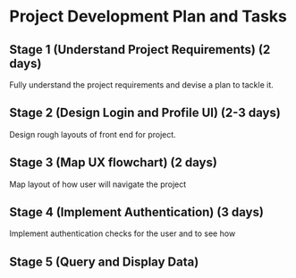 # Project Development Plan and Tasks

## Stage 1 (Understand Project Requirements) (2 days)
Fully understand the project requirements and devise a plan to tackle it.

## Stage 2 (Design Login and Profile UI) (2-3 days)
Design rough layouts of front end for project.

## Stage 3 (Map UX flowchart) (2 days)
Map layout of how user will navigate the project

## Stage 4 (Implement Authentication) (3 days)
Implement authentication checks for the user and to see how 

## Stage 5 (Query and Display Data)